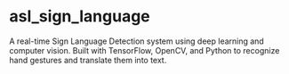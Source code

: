 # asl_sign_language
A real-time Sign Language Detection system using deep learning and computer vision. Built with TensorFlow, OpenCV, and Python to recognize hand gestures and translate them into text.
